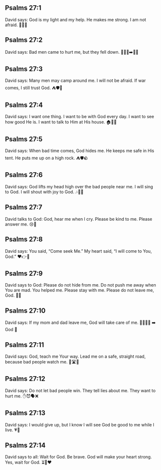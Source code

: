 ## Psalms 27:1
David says: God is my light and my help. He makes me strong. I am not afraid. 🌟💪😌
## Psalms 27:2
David says: Bad men came to hurt me, but they fell down. 🚶‍♂️😈➡️😵‍💫
## Psalms 27:3
David says: Many men may camp around me. I will not be afraid. If war comes, I still trust God. ⛺️🛡️🙏
## Psalms 27:4
David says: I want one thing. I want to be with God every day. I want to see how good He is. I want to talk to Him at His house. 🏠🙏✨
## Psalms 27:5
David says: When bad time comes, God hides me. He keeps me safe in His tent. He puts me up on a high rock. ⛺️🛡️🪨
## Psalms 27:6
David says: God lifts my head high over the bad people near me. I will sing to God. I will shout with joy to God. 🎶🙌😊
## Psalms 27:7
David talks to God: God, hear me when I cry. Please be kind to me. Please answer me. 😢🙏
## Psalms 27:8
David says: You said, “Come seek Me.” My heart said, “I will come to You, God.” ❤️👉🙏
## Psalms 27:9
David says to God: Please do not hide from me. Do not push me away when You are mad. You helped me. Please stay with me. Please do not leave me, God. 🙏😟
## Psalms 27:10
David says: If my mom and dad leave me, God will take care of me. 👨‍👩‍👦❌ ➡️ God 🤗
## Psalms 27:11
David says: God, teach me Your way. Lead me on a safe, straight road, because bad people watch me. 🧭🛣️👀
## Psalms 27:12
David says: Do not let bad people win. They tell lies about me. They want to hurt me. ✋😈🗣️❌
## Psalms 27:13
David says: I would give up, but I know I will see God be good to me while I live. 💗👀
## Psalms 27:14
David says to all: Wait for God. Be brave. God will make your heart strong. Yes, wait for God. ⏳💪❤️
